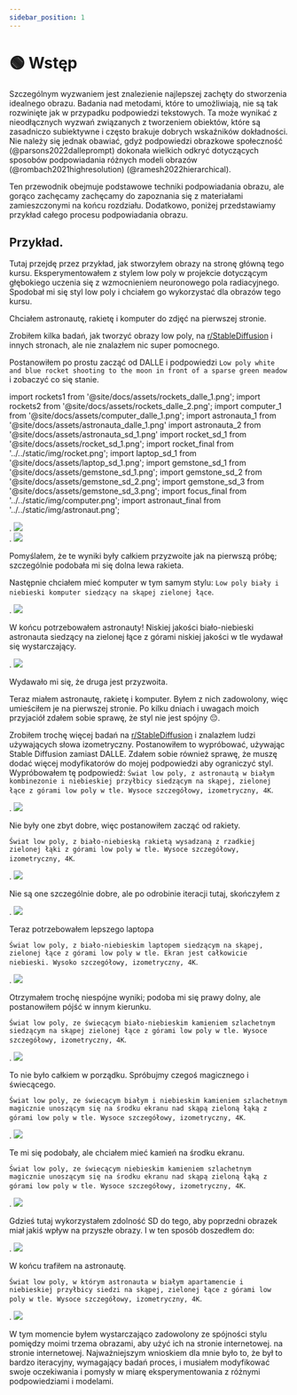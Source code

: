 ```yaml
---
sidebar_position: 1
---
```


# 🟢 Wstęp

Szczególnym wyzwaniem jest znalezienie najlepszej zachęty do stworzenia idealnego obrazu.
Badania nad metodami, które to umożliwiają, nie są tak rozwinięte jak w przypadku podpowiedzi tekstowych. Ta
może wynikać z nieodłącznych wyzwań związanych z tworzeniem obiektów, które są zasadniczo subiektywne
i często brakuje dobrych wskaźników dokładności. Nie należy się jednak obawiać, gdyż podpowiedzi obrazkowe
społeczność (@parsons2022dalleprompt) dokonała wielkich odkryć dotyczących sposobów podpowiadania różnych modeli obrazów (@rombach2021highresolution) (@ramesh2022hierarchical).

Ten przewodnik obejmuje podstawowe techniki podpowiadania obrazu, ale gorąco zachęcamy
zachęcamy do zapoznania się z materiałami zamieszczonymi na końcu rozdziału.
Dodatkowo, poniżej przedstawiamy przykład całego procesu podpowiadania obrazu.


## Przykład.

Tutaj przejdę przez przykład, jak stworzyłem obrazy na stronę główną tego kursu.
Eksperymentowałem z stylem low poly w projekcie dotyczącym głębokiego uczenia się z wzmocnieniem
neuronowego pola radiacyjnego. Spodobał mi się styl low poly i chciałem go wykorzystać
dla obrazów tego kursu.

Chciałem astronautę, rakietę i komputer do zdjęć na pierwszej stronie.

Zrobiłem kilka badań, jak tworzyć obrazy low poly, na [r/StableDiffusion](https://www.reddit.com/r/StableDiffusion/)
i innych stronach, ale nie znalazłem nic super pomocnego.

Postanowiłem po prostu zacząć od DALLE i podpowiedzi `Low poly white and blue rocket shooting to the moon in front of a sparse green meadow` i zobaczyć co się stanie.

import rockets1 from '@site/docs/assets/rockets_dalle_1.png';
import rockets2 from '@site/docs/assets/rockets_dalle_2.png';
import computer_1 from '@site/docs/assets/computer_dalle_1.png';
import astronauta_1 from '@site/docs/assets/astronauta_dalle_1.png'
import astronauta_2 from '@site/docs/assets/astronauta_sd_1.png'
import rocket_sd_1 from '@site/docs/assets/rocket_sd_1.png';
import rocket_final from '../../static/img/rocket.png';
import laptop_sd_1 from '@site/docs/assets/laptop_sd_1.png';
import gemstone_sd_1 from '@site/docs/assets/gemstone_sd_1.png';
import gemstone_sd_2 from '@site/docs/assets/gemstone_sd_2.png';
import gemstone_sd_3 from '@site/docs/assets/gemstone_sd_3.png';
import focus_final from '../../static/img/computer.png';
import astronaut_final from '../../static/img/astronaut.png';

<div style={{textAlign: 'center'}}>.
  <img src={rockets1} style={{szerokość: "750px"}} />
</div>


<div style={{textAlign: 'center'}}>.
  <img src={rockets2} style={{szerokość: "750px"}} />
</div>

Pomyślałem, że te wyniki były całkiem przyzwoite jak na pierwszą próbę; szczególnie podobała mi się
dolna lewa rakieta.

Następnie chciałem mieć komputer w tym samym stylu: `Low poly biały i niebieski komputer siedzący na skąpej zielonej łące`.

<div style={{textAlign: 'center'}}>.
  <img src={komputer_1} style={{szerokość: "750px"}} />
</div>

W końcu potrzebowałem astronauty! Niskiej jakości biało-niebieski astronauta siedzący na zielonej łące z górami niskiej jakości w tle wydawał się wystarczający.

<div style={{textAlign: 'center'}}>.
  <img src={astronauta_1} style={{szerokość: "750px"}} />
</div>

Wydawało mi się, że druga jest przyzwoita.

Teraz miałem astronautę, rakietę i komputer. Byłem z nich zadowolony,
więc umieściłem je na pierwszej stronie. Po kilku dniach i uwagach moich przyjaciół
zdałem sobie sprawę, że styl nie jest spójny 😔.


Zrobiłem trochę więcej badań na [r/StableDiffusion](https://www.reddit.com/r/StableDiffusion/) i znalazłem ludzi używających słowa izometryczny. Postanowiłem to wypróbować, używając Stable Diffusion zamiast DALLE.
Zdałem sobie również sprawę, że muszę dodać więcej modyfikatorów do mojej podpowiedzi
aby ograniczyć styl. Wypróbowałem tę podpowiedź:
`Świat low poly, z astronautą w białym kombinezonie i niebieskiej przyłbicy siedzącym na skąpej, zielonej łące z górami low poly w tle. Wysoce szczegółowy, izometryczny, 4K`.

<div style={{textAlign: 'center'}}>.
  <img src={astronauta_2} style={{szerokość: "250px"}} />
</div>

Nie były one zbyt dobre, więc postanowiłem zacząć od rakiety.

`Świat low poly, z biało-niebieską rakietą wysadzaną z rzadkiej zielonej łąki z górami low poly w tle. Wysoce szczegółowy, izometryczny, 4K`.

<div style={{textAlign: 'center'}}>.
  <img src={rocket_sd_1} style={{szerokość: "250px"}} />
</div>

Nie są one szczególnie dobre, ale po odrobinie iteracji tutaj, skończyłem z

<div style={{textAlign: 'center'}}>.
  <img src={rocket_final} style={{szerokość: "250px"}} />
</div>

Teraz potrzebowałem lepszego laptopa

`Świat low poly, z biało-niebieskim laptopem siedzącym na skąpej, zielonej łące z górami low poly w tle. Ekran jest całkowicie niebieski. Wysoko szczegółowy, izometryczny, 4K`.

<div style={{textAlign: 'center'}}>.
  <img src={laptop_sd_1} style={{szerokość: "250px"}} />
</div>

Otrzymałem trochę niespójne wyniki; podoba mi się prawy dolny, ale postanowiłem pójść w innym kierunku.

`Świat low poly, ze świecącym biało-niebieskim kamieniem szlachetnym siedzącym na skąpej zielonej łące z górami low poly w tle. Wysoce szczegółowy, izometryczny, 4K`.

<div style={{textAlign: 'center'}}>.
  <img src={gemstone_sd_1} style={{width: "250px"}} />
</div>

To nie było całkiem w porządku. Spróbujmy czegoś magicznego i świecącego.

`Świat low poly, ze świecącym białym i niebieskim kamieniem szlachetnym magicznie unoszącym się na środku ekranu nad skąpą zieloną łąką z górami low poly w tle. Wysoce szczegółowy, izometryczny, 4K`.

<div style={{textAlign: 'center'}}>.
  <img src={gemstone_sd_2} style={{width: "250px"}} />
</div>

Te mi się podobały, ale chciałem mieć kamień na środku ekranu.

`Świat low poly, ze świecącym niebieskim kamieniem szlachetnym magicznie unoszącym się na środku ekranu nad skąpą zieloną łąką z górami low poly w tle. Wysoce szczegółowy, izometryczny, 4K`.

<div style={{textAlign: 'center'}}>.
  <img src={gemstone_sd_3} style={{width: "250px"}} />
</div>

Gdzieś tutaj wykorzystałem zdolność SD do tego, aby poprzedni obrazek miał jakiś wpływ na przyszłe obrazy.
I w ten sposób doszedłem do:

<div style={{textAlign: 'center'}}>.
  <img src={focus_final} style={{szerokość: "250px"}} />
</div>

W końcu trafiłem na astronautę.

`Świat low poly, w którym astronauta w białym apartamencie i niebieskiej przyłbicy siedzi na skąpej, zielonej łące z górami low poly w tle. Wysoce szczegółowy, izometryczny, 4K`.

<div style={{textAlign: 'center'}}>.
  <img src={astronauta_final} style={{szerokość: "250px"}} />
</div>

W tym momencie byłem wystarczająco zadowolony ze spójności stylu pomiędzy moimi trzema obrazami, aby użyć ich na stronie internetowej.
na stronie internetowej. Najważniejszym wnioskiem dla mnie było to, że był to bardzo iteracyjny, wymagający badań proces,
i musiałem modyfikować swoje oczekiwania i pomysły w miarę eksperymentowania z różnymi podpowiedziami i modelami.


